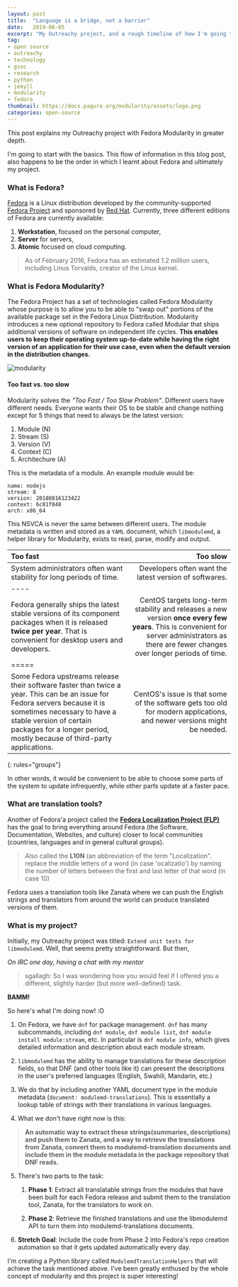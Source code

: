 ```yaml
---
layout: post
title:  "Language is a bridge, not a barrier"
date:   2019-06-05
excerpt: "My Outreachy project, and a rough timeline of how I'm going to implement it"
tag:
- open source
- outreachy
- technology
- gsoc
- research
- python
- jekyll
- modularity
- fedora
thumbnail: https://docs.pagure.org/modularity/assets/logo.png
categories: open-source
---
```


This post explains my Outreachy project with Fedora Modularity in greater depth.

I'm going to start with the basics. This flow of information in this blog post, also happens to be the order in which I learnt about Fedora and ultimately my project.

### What is Fedora?

[Fedora](https://getfedora.org/) is a Linux distribution developed by the community-supported [Fedora Project](https://start.fedoraproject.org/) and sponsored by [Red Hat](https://www.redhat.com/en). Currently, three different editions of Fedora are currently available:
1. **Workstation**, focused on the personal computer,
2. **Server** for servers,
3. **Atomic** focused on cloud computing.

> As of February 2016, Fedora has an estimated 1.2 million users, including Linus Torvalds, creator of the Linux kernel.


### What is Fedora Modularity?

The Fedora Project has a set of technologies called Fedora Modularity whose purpose is to allow you to be able to "swap out" portions of the available package set in the Fedora Linux Distribution. Modularity introduces a new optional repository to Fedora called Modular that ships additional versions of software on independent life cycles. **This enables users to keep their operating system up-to-date while having the right version of an application for their use case, even when the default version in the distribution changes.**

![modularity](https://user-images.githubusercontent.com/28835849/58980334-b4b0df00-87ed-11e9-99dd-58729bd733be.png)

#### Too fast vs. too slow

Modularity solves the *"Too Fast / Too Slow Problem"*. Different users have different needs. Everyone wants their OS to be stable and change nothing except for 5 things that need to always be the latest version: 
1. Module (N)
2. Stream (S) 
3. Version (V)
4. Context (C)
5. Architechure (A)

This is the metadata of a module. An example module would be:
```
name: nodejs
stream: 8
version: 20180816123422
context: 6c81f848
arch: x86_64
```
This NSVCA is never the same between different users. The module metadata is written and stored as a `YAML` document, which `libmodulemd`, a helper library for Modularity, exists to read, parse, modify and output.

|Too fast| Too slow|
|:-------|-------:|
System administrators often want stability for long periods of time.|Developers often want the latest version of softwares.|
|----
Fedora generally ships the latest stable versions of its component packages when it is released **twice per year**. That is convenient for desktop users and developers.| CentOS targets long-term stability and releases a new version **once every few years**. This is convenient for server administrators as there are fewer changes over longer periods of time.|
|=====
Some Fedora upstreams release their software faster than twice a year. This can be an issue for Fedora servers because it is sometimes necessary to have a stable version of certain packages for a longer period, mostly because of third-party applications.|CentOS's issue is that some of the software gets too old for modern applications, and newer versions might be needed. |

{: rules="groups"}

In other words, it would be convenient to be able to choose some parts of the system to update infrequently, while other parts update at a faster pace.


### What are translation tools?

Another of Fedora'a project called the [**Fedora Localization Project (FLP)**](https://fedoraproject.org/wiki/L10N) has the goal to bring everything around Fedora (the Software, Documentation, Websites, and culture) closer to local communities (countries, languages and in general cultural groups). 

> Also called the **L10N** (an abbreviation of the term "Localization". replace the middle letters of a word (in case 'ocalizatio') by naming the number of letters between the first and last letter of that word (in case 10)

Fedora uses a translation tools like Zanata where we can push the English strings and  translators from around the world can produce translated versions of them.


### What is my project?

Initially, my Outreachy project was titled: `Extend unit tests for libmodulemd`. 
Well, that seems pretty straightforward. But then, 

*On IRC one day, having a chat with my mentor*

> sgallagh: So I was wondering how you would feel if I offered you a different, slightly harder (but more well-defined) task.

**BAMM!**

So here's what I'm doing now! :O

1. On Fedora, we have `dnf` for package management. `dnf` has many subcommands, including `dnf module`, `dnf module list`, `dnf module install module:stream`, etc.
In particular is `dnf module info`, which gives detailed information and description about each module stream.

2. `libmodulemd` has the ability to manage translations for these description fields, so that DNF (and other tools like it) can present the descriptions in the user's preferred languages (English, Swahili, Mandarin, etc.)

3. We do that by including another YAML document type in the module metadata (`document: modulemd-translations`). This is essentially a lookup table of strings with their translations in various languages.

4. What we don't have right now is this: 

> **An automatic way to extract these strings(summaries, descriptions) and push them to Zanata, and a way to retrieve the translations from Zanata, convert them to modulemd-translation documents and include them in the module metadata in the package repository that DNF reads.**

5. There's two parts to the task:
	1. **Phase 1**: Extract all translatable strings from the modules that have been built for each Fedora release and submit them to the translation tool, Zanata, for the translators to work on.

	2. **Phase 2**: Retrieve the finished translations and use the libmodulemd API to turn them into modulemd-translations documents.

6. **Stretch Goal**: Include the code from Phase 2 into Fedora's repo creation automation so that it gets updated automatically every day.


I'm creating a Python library called `ModulemdTranslationHelpers` that will achieve the task mentioned above. I've been greatly enthused by the whole concept of modularity and this project is super interesting!
